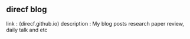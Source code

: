 ## direcf blog
link : (direcf.github.io)
description : My blog posts research paper review, daily talk and etc
